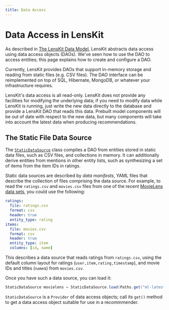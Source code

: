 ```yaml
---
title: Data Access
---
```


# Data Access in LensKit

As described in [The LensKit Data Model](data-model.md), LensKit abstracts data access using data access objects (DAOs).  We've seen how to use the DAO to access entities; this page explains how to create and configure a DAO.

Currently, LensKit provides DAOs that support in-memory storage and reading from static files (e.g. CSV files).  The DAO interface can be reimplemented on top of SQL, Hibernate, MongoDB, or whatever your infrastructure requires.

LensKit's data access is all read-only.  LensKit does not provide any facilities for modifying the underlying data; if you need to modify data while LensKit is running, just write the new data directly to the database and provide a LensKit DAO that reads this data.  Prebuilt model components will be out of date with respect to the new data, but many components will take into account the latest data when producing recommendations.

## The Static File Data Source

[StaticDataSource]: /apidocs/org/lenskit/data/dao/file/StaticDataSource.html

The [`StaticDataSource`][StaticDataSource] class compiles a DAO from entities stored in static data files, such as CSV files, and collections in memory.  It can additionally derive entities from mentions in other entity lists, such as synthesizing a set of items from the item IDs in ratings.

Static data sources are described by *data manifests*, YAML files that describe the collection of files comprising the data source.  For example, to read the `ratings.csv` and `movies.csv` files from one of the recent [MovieLens data sets](http://grouplens.org/datasets/movielens), you could use the following:

~~~yaml
ratings:
  file: ratings.csv
  format: csv
  header: true
  entity_type: rating
items:
  file: movies.csv
  format: csv
  header: true
  entity_type: item
  columns: [id, name]
~~~

This describes a data source that reads ratings from `ratings.csv`, using the default column layout for ratings (`user,item,rating,timestamp`), and movie IDs and titles (`name`s) from `movies.csv`.

Once you have such a data source, you can load it:

~~~java
StaticDataSource movielens = StaticDataSource.load(Paths.get("ml-latest/movielens.yml"));
~~~

`StaticDataSource` is a `Provider` of data access objects; call its `get()` method to get a data access object suitable for use in a recommmender.
